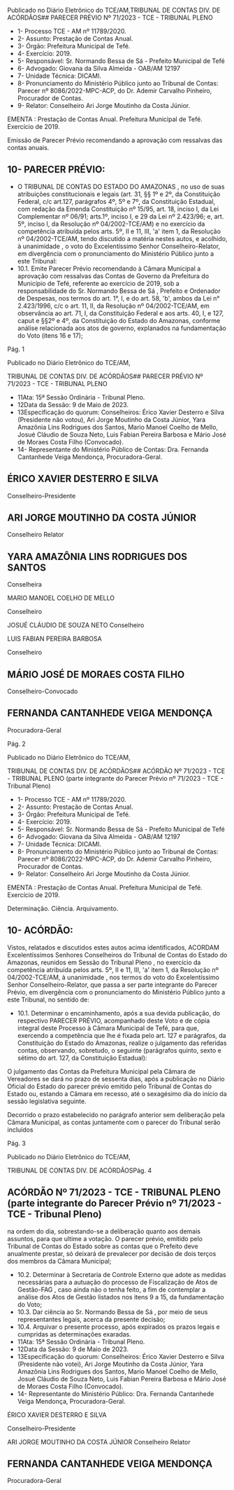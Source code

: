 Publicado  no  Diário  Eletrônico do TCE/AM,TRIBUNAL DE CONTAS DIV. DE ACÓRDÃOS## PARECER PRÉVIO Nº 71/2023 - TCE - TRIBUNAL PLENO

- 1- Processo TCE - AM nº 11789/2020.
- 2- Assunto: Prestação de Contas Anual.
- 3- Órgão: Prefeitura Municipal de Tefé.
- 4- Exercício: 2019.
- 5- Responsável: Sr. Normando Bessa de Sá - Prefeito Municipal de Tefé
- 6- Advogado: Giovana da Silva Almeida - OAB/AM 12197
- 7- Unidade Técnica: DICAMI.
- 8- Pronunciamento  do  Ministério  Público  junto  ao  Tribunal  de  Contas: Parecer  nº 8086/2022-MPC-ACP, do Dr. Ademir Carvalho Pinheiro, Procurador de Contas.
- 9- Relator: Conselheiro Ari Jorge Moutinho da Costa Júnior.

EMENTA :  Prestação  de  Contas  Anual.    Prefeitura Municipal de Tefé.  Exercício de 2019.

Emissão de Parecer Prévio recomendando a aprovação com ressalvas das contas anuais.

## 10-  PARECER PRÉVIO:

- O  TRIBUNAL  DE  CONTAS  DO  ESTADO  DO  AMAZONAS ,  no  uso  de  suas atribuições  constitucionais  e  legais  (art.  31,  §§  1º  e  2º,  da  Constituição  Federal,  c/c art.127,  parágrafos  4º,  5º  e  7º,  da  Constituição  Estadual,  com  redação  da  Emenda Constituição nº 15/95, art. 18, inciso I, da Lei Complementar nº 06/91; arts.1º, inciso I, e 29  da  Lei  nº  2.423/96;  e,  art.  5º,  inciso  I,  da  Resolução  nº  04/2002-TCE/AM)  e  no exercício da competência atribuída pelos arts. 5º, II e 11, III, 'a' item 1, da Resolução nº 04/2002-TCE/AM, tendo discutido a matéria nestes autos, e acolhido, à unanimidade , o voto do Excelentíssimo Senhor Conselheiro-Relator, em divergência com o pronunciamento do Ministério Público junto a este Tribunal:
- 10.1. Emite Parecer Prévio recomendando à Câmara Municipal a aprovação  com  ressalvas das  Contas  de  Governo  da  Prefeitura  do Município de Tefé, referente ao exercício de 2019, sob a responsabilidade do Sr. Normando Bessa de Sá , Prefeito e Ordenador de Despesas, nos termos do art. 1°, I, e do art. 58, 'b', ambos da Lei n° 2.423/1996,  c/c  o  art.  11,  II,  da  Resolução  nº  04/2002-TCE/AM,  em observância ao art. 71, I,  da  Constituição  Federal  e  aos  arts.  40, I,  e 127,  caput  e  §§2º  e  4º,  da  Constituição  do  Estado  do  Amazonas, conforme  análise  relacionada  aos  atos  de  governo,  explanados  na fundamentação do Voto (itens 16 e 17);

Pág. 1

Publicado  no  Diário  Eletrônico do TCE/AM,

TRIBUNAL DE CONTAS DIV. DE ACÓRDÃOS## PARECER PRÉVIO Nº 71/2023 - TCE - TRIBUNAL PLENO

- 11Ata: 15ª Sessão Ordinária - Tribunal Pleno.
- 12Data da Sessão: 9 de Maio de 2023.
- 13Especificação do quorum: Conselheiros: Érico Xavier Desterro e Silva (Presidente não votou), Ari Jorge Moutinho da Costa Júnior, Yara Amazônia Lins Rodrigues dos Santos,  Mario  Manoel  Coelho  de  Mello,  Josué  Cláudio  de  Souza  Neto,  Luis  Fabian Pereira Barbosa e Mário José de Moraes Costa Filho (Convocado).
- 14-  Representante do Ministério Público de Contas: Dra. Fernanda Cantanhede Veiga Mendonça, Procuradora-Geral.

## ÉRICO XAVIER DESTERRO E SILVA

Conselheiro-Presidente

## ARI JORGE MOUTINHO DA COSTA JÚNIOR

Conselheiro Relator

## YARA AMAZÔNIA LINS RODRIGUES DOS SANTOS

Conselheira

MARIO MANOEL COELHO DE MELLO

Conselheiro

JOSUÉ CLÁUDIO DE SOUZA NETO Conselheiro

LUIS FABIAN PEREIRA BARBOSA

Conselheiro

## MÁRIO JOSÉ DE MORAES COSTA FILHO

Conselheiro-Convocado

## FERNANDA CANTANHEDE VEIGA MENDONÇA

Procuradora-Geral

Pág. 2

Publicado  no  Diário  Eletrônico do TCE/AM,

TRIBUNAL DE CONTAS DIV. DE ACÓRDÃOS## ACÓRDÃO Nº 71/2023 - TCE - TRIBUNAL PLENO (parte integrante do Parecer Prévio nº 71/2023 - TCE - Tribunal Pleno)

- 1- Processo TCE - AM nº 11789/2020.
- 2- Assunto: Prestação de Contas Anual.
- 3- Órgão: Prefeitura Municipal de Tefé.
- 4- Exercício: 2019.
- 5- Responsável: Sr. Normando Bessa de Sá - Prefeito Municipal de Tefé
- 6- Advogado: Giovana da Silva Almeida - OAB/AM 12197
- 7- Unidade Técnica: DICAMI.
- 8- Pronunciamento  do  Ministério  Público  junto  ao  Tribunal  de  Contas: Parecer  nº 8086/2022-MPC-ACP, do Dr. Ademir Carvalho Pinheiro, Procurador de Contas.
- 9- Relator: Conselheiro Ari Jorge Moutinho da Costa Júnior.

EMENTA :  Prestação  de  Contas  Anual.    Prefeitura Municipal de Tefé. Exercício de 2019.

Determinação. Ciência. Arquivamento.

## 10-  ACÓRDÃO:

Vistos,  relatados  e  discutidos  estes  autos  acima  identificados, ACORDAM Excelentíssimos Senhores Conselheiros do Tribunal de Contas do Estado do Amazonas, reunidos em Sessão do Tribunal Pleno , no exercício da competência atribuída pelos arts. 5º, II e 11, III, 'a' item 1, da Resolução nº 04/2002-TCE/AM, à unanimidade , nos termos do voto do Excelentíssimo Senhor Conselheiro-Relator, que passa a ser parte integrante do Parecer Prévio, em divergência com o pronunciamento do Ministério Público junto a este Tribunal, no sentido de:

- 10.1. Determinar o  encaminhamento,  após  a  sua  devida  publicação,  do respectivo  PARECER  PRÉVIO,  acompanhado  deste  Voto  e  de  cópia integral deste Processo  à Câmara  Municipal de Tefé, para que, exercendo a competência que lhe é fixada pelo art. 127 e parágrafos, da Constituição do Estado do Amazonas, realize o julgamento das referidas contas,  observando,  sobretudo,  o  seguinte  (parágrafos  quinto,  sexto  e sétimo do art. 127, da Constituição Estadual):

O julgamento das Contas da Prefeitura Municipal pela Câmara de Vereadores se dará no prazo de sessenta dias, após a publicação no Diário Oficial do Estado do parecer  prévio  emitido  pelo  Tribunal  de  Contas  do Estado  ou,  estando  a  Câmara  em  recesso,  até  o sexagésimo dia do início da sessão legislativa seguinte.

Decorrido  o  prazo  estabelecido  no  parágrafo  anterior sem  deliberação  pela  Câmara  Municipal,  as  contas juntamente com o parecer do Tribunal serão incluídos

Pág. 3

Publicado  no  Diário  Eletrônico do TCE/AM,

TRIBUNAL DE CONTAS DIV. DE ACÓRDÃOSPág. 4

## ACÓRDÃO Nº 71/2023 - TCE - TRIBUNAL PLENO (parte integrante do Parecer Prévio nº 71/2023 - TCE - Tribunal Pleno)

na ordem do dia, sobrestando-se a deliberação quanto aos demais assuntos, para que ultime a votação. O parecer prévio, emitido pelo Tribunal de Contas do Estado sobre as contas que o Prefeito deve anualmente  prestar, só deixará de prevalecer por decisão  de  dois  terços dos  membros  da  Câmara Municipal;

- 10.2. Determinar à Secretaria de Controle Externo que adote as medidas necessárias para a autuação do processo de Fiscalização de Atos de Gestão-FAG ,  caso  ainda  não  o  tenha  feito,  a  fim  de  contemplar  a análise dos Atos de Gestão listados nos itens 9 a 15, da fundamentação do Voto;
- 10.3. Dar  ciência ao Sr.  Normando  Bessa  de  Sá , por  meio  de  seus representantes legais, acerca da presente decisão;
- 10.4. Arquivar o  presente  processo,  após  expirados  os  prazos  legais  e cumpridas as determinações exaradas.
- 11Ata: 15ª Sessão Ordinária - Tribunal Pleno.
- 12Data da Sessão: 9 de Maio de 2023.
- 13Especificação do quorum: Conselheiros: Érico Xavier Desterro e Silva (Presidente não  votei),  Ari  Jorge  Moutinho  da  Costa  Júnior,  Yara  Amazônia  Lins  Rodrigues  dos Santos,  Mario  Manoel  Coelho  de  Mello,  Josué  Cláudio  de  Souza  Neto,  Luis  Fabian Pereira Barbosa e Mário José de Moraes Costa Filho (Convocado).
- 14-  Representante do Ministério Público: Dra. Fernanda Cantanhede Veiga Mendonça, Procuradora-Geral.

ÉRICO XAVIER DESTERRO E SILVA

Conselheiro-Presidente

ARI JORGE MOUTINHO DA COSTA JÚNIOR Conselheiro Relator

## FERNANDA CANTANHEDE VEIGA MENDONÇA

Procuradora-Geral